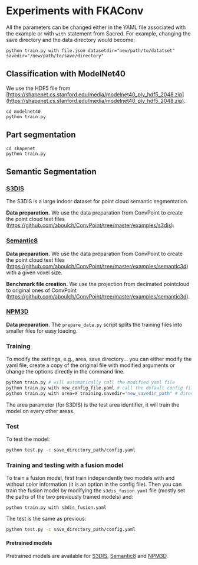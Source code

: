 # Experiments with FKAConv

All the parameters can be changed either in the YAML file associated with the example or with ```with``` statement from Sacred.
For example, changing the save directory and the data directory would become:
```
python train.py with file.json datasetdir="new/path/to/datatset" savedir="/new/path/to/save/directory"
```

## Classification with ModelNet40

We use the HDF5 file from [https://shapenet.cs.stanford.edu/media/modelnet40_ply_hdf5_2048.zip](https://shapenet.cs.stanford.edu/media/modelnet40_ply_hdf5_2048.zip).

```
cd modelnet40
python train.py
```

## Part segmentation

```
cd shapenet
python train.py
```

## Semantic Segmentation

### [S3DIS](http://buildingparser.stanford.edu/dataset.html)

The S3DIS is a large indoor dataset for point cloud semantic segmentation.

**Data preparation.** We use the data preparation from ConvPoint to create the point cloud text files (https://github.com/aboulch/ConvPoint/tree/master/examples/s3dis).

### [Semantic8](http://semantic3d.net/) 

**Data preparation.** We use the data preparation from ConvPoint to create the point cloud text files (https://github.com/aboulch/ConvPoint/tree/master/examples/semantic3d) with a given voxel size.

**Benchmark file creation.** We use the projection from decimated pointcloud to original ones of ConvPoint (https://github.com/aboulch/ConvPoint/tree/master/examples/semantic3d).

### [NPM3D](https://npm3d.fr/paris-lille-3d)

**Data preparation.** The `prepare_data.py` script splits the training files into smaller files for easy loading.

### Training

To modify the settings, e.g., area, save directory... you can either modify the yaml file, create a copy of the original file with modified arguments or change the options directly in the command line.
```bash
python train.py # will automatically call the modified yaml file
python train.py with new_config_file.yaml # call the default config file and then update parameters with the new one
python train.py with area=X training.savedir="new_savedir_path" # direct modification in the command line
```
The area parameter (for S3DIS) is the test area identifier, it will train the model on every other areas.

### Test

To test the model:
```bash
python test.py -c save_directory_path/config.yaml
```

### Training and testing with a fusion model

To train a fusion model, first train independently two models with and without color information (it is an option in the config file).
Then you can train the fusion model by modifying the `s3dis_fusion.yaml` file (mostly set the paths of the two previously trained models) and:
```
python train.py with s3dis_fusion.yaml
```
The test is the same as previous:
```bash
python test.py -c save_directory_path/config.yaml
```

#### Pretrained models

Pretrained models are available for [S3DIS](https://github.com/valeoai/LightConvPoint/releases/download/v0.1/s3dis_KPConvSeg.zip), [Semantic8](https://github.com/valeoai/LightConvPoint/releases/download/v0.1/semantic8_KPConvSeg.zip) and [NPM3D](https://github.com/valeoai/LightConvPoint/releases/download/v0.1/npm3d_KPConvSeg.zip).
